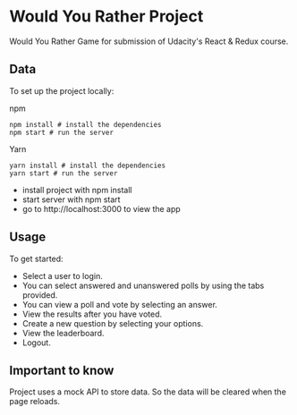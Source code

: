 # Would You Rather Project

Would You Rather Game for submission of Udacity's React & Redux course.

## Data

To set up the project locally:

npm

```
npm install # install the dependencies
npm start # run the server
```

Yarn

```
yarn install # install the dependencies
yarn start # run the server

```

- install project with npm install
- start server with npm start
- go to http://localhost:3000 to view the app

## Usage

To get started:

- Select a user to login.
- You can select answered and unanswered polls by using the tabs provided.
- You can view a poll and vote by selecting an answer.
- View the results after you have voted.
- Create a new question by selecting your options.
- View the leaderboard.
- Logout.

## Important to know

Project uses a mock API to store data. So the data will be cleared when the page reloads.
